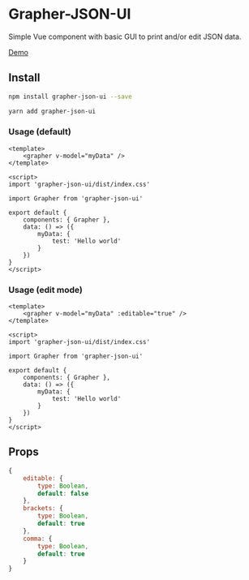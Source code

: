 # Grapher-JSON-UI

Simple Vue component with basic GUI to print and/or edit JSON data.

[Demo](https://vstadnyk.github.io/grapher-json-ui-example/)

## Install

```bash
npm install grapher-json-ui --save
```

```bash
yarn add grapher-json-ui
```

### Usage (default)

```vue
<template>
    <grapher v-model="myData" />
</template>

<script>
import 'grapher-json-ui/dist/index.css'

import Grapher from 'grapher-json-ui'

export default {
    components: { Grapher },
    data: () => ({
        myData: {
            test: 'Hello world'
        }
    })
}
</script>
```

### Usage (edit mode)

```vue
<template>
    <grapher v-model="myData" :editable="true" />
</template>

<script>
import 'grapher-json-ui/dist/index.css'

import Grapher from 'grapher-json-ui'

export default {
    components: { Grapher },
    data: () => ({
        myData: {
            test: 'Hello world'
        }
    })
}
</script>
```

## Props

```javascript
{
    editable: {
        type: Boolean,
        default: false
    },
    brackets: {
        type: Boolean,
        default: true
    },
    comma: {
        type: Boolean,
        default: true
    }
}
```